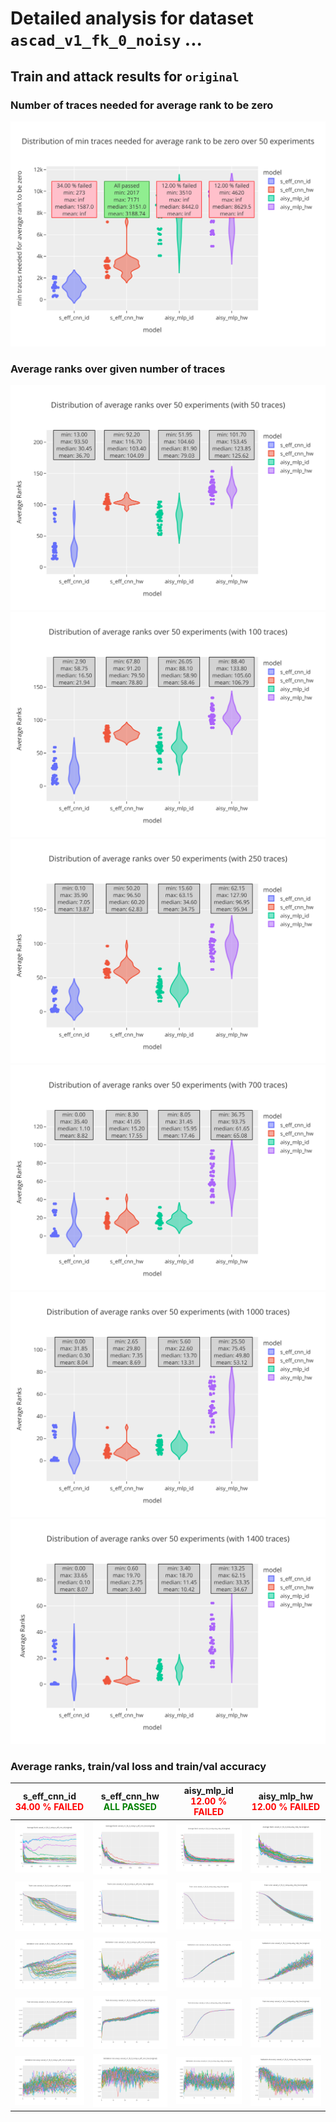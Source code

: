 
# Detailed analysis for dataset `ascad_v1_fk_0_noisy` ...


## Train and attack results for `original` 


### Number of traces needed for average rank to be zero 

![Number of traces needed for average rank to be zero](../plots/original/ascad_v1_fk_0_noisy/violin.svg)


### Average ranks over given number of traces 

![violin_avg_rank_0](../plots/original/ascad_v1_fk_0_noisy/violin_avg_rank_0.svg)
![violin_avg_rank_1](../plots/original/ascad_v1_fk_0_noisy/violin_avg_rank_1.svg)
![violin_avg_rank_2](../plots/original/ascad_v1_fk_0_noisy/violin_avg_rank_2.svg)
![violin_avg_rank_3](../plots/original/ascad_v1_fk_0_noisy/violin_avg_rank_3.svg)
![violin_avg_rank_4](../plots/original/ascad_v1_fk_0_noisy/violin_avg_rank_4.svg)
![violin_avg_rank_5](../plots/original/ascad_v1_fk_0_noisy/violin_avg_rank_5.svg)

### Average ranks, train/val loss and train/val accuracy 


|s_eff_cnn_id<br><span style='color:red'> **34.00 % FAILED** </span>|s_eff_cnn_hw<br><span style='color:green'>**ALL PASSED** </span>|aisy_mlp_id<br><span style='color:red'> **12.00 % FAILED** </span>|aisy_mlp_hw<br><span style='color:red'> **12.00 % FAILED** </span>|
|---|---|---|---|
|![Average Rank](../plots/original/ascad_v1_fk_0_noisy/s_eff_cnn_id/average_rank.svg)|![Average Rank](../plots/original/ascad_v1_fk_0_noisy/s_eff_cnn_hw/average_rank.svg)|![Average Rank](../plots/original/ascad_v1_fk_0_noisy/aisy_mlp_id/average_rank.svg)|![Average Rank](../plots/original/ascad_v1_fk_0_noisy/aisy_mlp_hw/average_rank.svg)|
|![Train Loss](../plots/original/ascad_v1_fk_0_noisy/s_eff_cnn_id/train_loss.svg)|![Train Loss](../plots/original/ascad_v1_fk_0_noisy/s_eff_cnn_hw/train_loss.svg)|![Train Loss](../plots/original/ascad_v1_fk_0_noisy/aisy_mlp_id/train_loss.svg)|![Train Loss](../plots/original/ascad_v1_fk_0_noisy/aisy_mlp_hw/train_loss.svg)|
|![Validation Loss](../plots/original/ascad_v1_fk_0_noisy/s_eff_cnn_id/val_loss.svg)|![Validation Loss](../plots/original/ascad_v1_fk_0_noisy/s_eff_cnn_hw/val_loss.svg)|![Validation Loss](../plots/original/ascad_v1_fk_0_noisy/aisy_mlp_id/val_loss.svg)|![Validation Loss](../plots/original/ascad_v1_fk_0_noisy/aisy_mlp_hw/val_loss.svg)|
|![Train Accuracy](../plots/original/ascad_v1_fk_0_noisy/s_eff_cnn_id/train_acc.svg)|![Train Accuracy](../plots/original/ascad_v1_fk_0_noisy/s_eff_cnn_hw/train_acc.svg)|![Train Accuracy](../plots/original/ascad_v1_fk_0_noisy/aisy_mlp_id/train_acc.svg)|![Train Accuracy](../plots/original/ascad_v1_fk_0_noisy/aisy_mlp_hw/train_acc.svg)|
|![Validation Accuracy](../plots/original/ascad_v1_fk_0_noisy/s_eff_cnn_id/val_acc.svg)|![Validation Accuracy](../plots/original/ascad_v1_fk_0_noisy/s_eff_cnn_hw/val_acc.svg)|![Validation Accuracy](../plots/original/ascad_v1_fk_0_noisy/aisy_mlp_id/val_acc.svg)|![Validation Accuracy](../plots/original/ascad_v1_fk_0_noisy/aisy_mlp_hw/val_acc.svg)|
